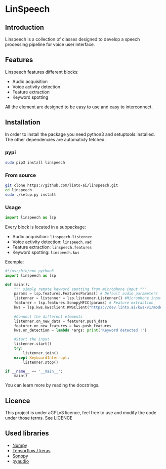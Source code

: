 # LinSpeech 

## Introduction

Linspeech is a collection of classes designed to develop a speech processing pipeline for voice user interface.

## Features

Linspeech features different blocks:

* Audio acquisition
* Voice activity detection
* Feature extraction
* Keyword spotting

All the element are designed to be easy to use and easy to interconnect.

## Installation

In order to install the package you need python3 and setuptools installed.
The other dependencies are automaticly fetched.

### pypi

```bash
sudo pip3 install linspeech
```

### From source

```bash
git clone https://github.com/linto-ai/linspeech.git
cd linspeech
sudo ./setup.py install
```

### Usage

```python
import linspeech as lsp
```

Every block is located in a subpackage:

* Audio acquisition: ```linspeech.listenner```
* Voice activity detection: ```linspeech.vad```
* Feature extraction: ```linspeech.features```
* Keyword spotting: ```linspeech.kws```

Exemple:

```python
#!/usr/bin/env python3
import linspeech as lsp 

def main():
    """ simple remote keyword spotting from microphone input """
    params = lsp.features.FeaturesParams() # Default audio parameters
    listenner = listenner = lsp.listenner.Listenner() #Microphone input
    featurer = lsp.features.SonopyMFCC(params) # Feature extraction
    kws = lsp.kws.kwsclient.KWSClient("https://dev.linto.ai/kws/v1/models/hotword:predict",(30,13), inference_step=6) # Remote (TF serving) keyword spotting
    
    #Connect the different elements
    listenner.on_new_data = featurer.push_data
    featurer.on_new_features = kws.push_features
    kws.on_detection = lambda *args: print("Keyword detected !")

    #Start the input
    listenner.start()
    try:
        listenner.join()
    except KeyboardInterrupt:
        listenner.stop()

if __name__ == '__main__':
    main()
```

You can learn more by reading the docstrings.

## Licence
This project is under aGPLv3 licence, feel free to use and modify the code under those terms.
See LICENCE

## Used libraries

* [Numpy](http://www.numpy.org/)
* [Tensorflow / keras](https://github.com/tensorflow/tensorflow)
* [Sonopy](https://github.com/MycroftAI/sonopy)
* [pyaudio](https://people.csail.mit.edu/hubert/pyaudio/docs/index.html)